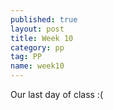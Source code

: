 ```yaml
---
published: true
layout: post
title: Week 10
category: pp
tag: PP
name: week10
---
```


Our last day of class :(